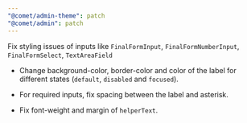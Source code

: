 ```yaml
---
"@comet/admin-theme": patch
"@comet/admin": patch
---
```


Fix styling issues of inputs like `FinalFormInput`, `FinalFormNumberInput`, `FinalFormSelect`, `TextAreaField`

-   Change background-color, border-color and color of the label for different states (`default`, `disabled` and `focused`).

-   For required inputs, fix spacing between the label and asterisk.

-   Fix font-weight and margin of `helperText`.
